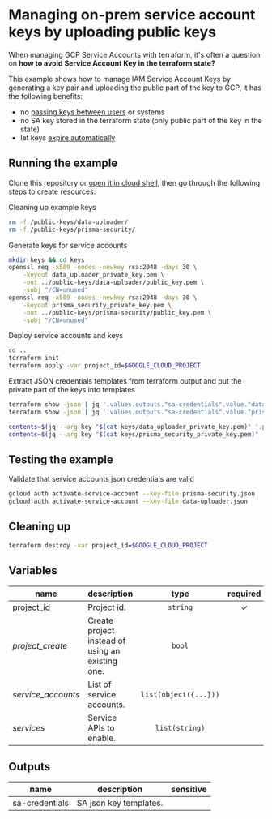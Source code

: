 # Managing on-prem service account keys by uploading public keys

When managing GCP Service Accounts with terraform, it's often a question on **how to avoid Service Account Key in the terraform state?**

This example shows how to manage IAM Service Account Keys by generating a key pair and uploading the public part of the key to GCP, it has the following benefits:

 - no [passing keys between users](https://cloud.google.com/iam/docs/best-practices-for-managing-service-account-keys#pass-between-users) or systems
 - no SA key stored in the terraform state (only public part of the key in the state)
 - let keys [expire automatically](https://cloud.google.com/iam/docs/best-practices-for-managing-service-account-keys#key-expiryhaving)


## Running the example 

Clone this repository or [open it in cloud shell](https://ssh.cloud.google.com/cloudshell/editor?cloudshell_git_repo=https%3A%2F%2Fgithub.com%2Fterraform-google-modules%2Fcloud-foundation-fabric&cloudshell_print=cloud-shell-readme.txt&cloudshell_working_dir=cloud-operations%2Fonprem-sa-key-management&cloudshell_open_in_editor=cloudshell_open%2Fcloud-foundation-fabric%2Fcloud-operations%2Fonprem-sa-key-management%2Fvariables.tf), then go through the following steps to create resources:

Cleaning up example keys
```bash
rm -f /public-keys/data-uploader/
rm -f /public-keys/prisma-security/
```

Generate keys for service accounts
```bash
mkdir keys && cd keys
openssl req -x509 -nodes -newkey rsa:2048 -days 30 \
    -keyout data_uploader_private_key.pem \
    -out ../public-keys/data-uploader/public_key.pem \
    -subj "/CN=unused"
openssl req -x509 -nodes -newkey rsa:2048 -days 30 \
    -keyout prisma_security_private_key.pem \
    -out ../public-keys/prisma-security/public_key.pem \
    -subj "/CN=unused"
```

Deploy service accounts and keys
```bash
cd ..
terraform init
terraform apply -var project_id=$GOOGLE_CLOUD_PROJECT

```

Extract JSON credentials templates from terraform output and put the private part of the keys into templates
```bash
terraform show -json | jq '.values.outputs."sa-credentials".value."data-uploader"."public_key.pem" | fromjson' > data-uploader.json
terraform show -json | jq '.values.outputs."sa-credentials".value."prisma-security"."public_key.pem" | fromjson' > prisma-security.json

contents=$(jq --arg key "$(cat keys/data_uploader_private_key.pem)" '.private_key=$key' data-uploader.json) && echo "$contents" > data-uploader.json
contents=$(jq --arg key "$(cat keys/prisma_security_private_key.pem)" '.private_key=$key' prisma-security.json) && echo "$contents" > prisma-security.json
```

## Testing the example 
Validate that service accounts json credentials are valid
```bash
gcloud auth activate-service-account --key-file prisma-security.json
gcloud auth activate-service-account --key-file data-uploader.json
```

## Cleaning up
```bash
terraform destroy -var project_id=$GOOGLE_CLOUD_PROJECT
```

<!-- BEGIN TFDOC -->
## Variables

| name | description | type | required | default |
|---|---|:---: |:---:|:---:|
| project_id | Project id. | <code title="">string</code> | ✓ |  |
| *project_create* | Create project instead of using an existing one. | <code title="">bool</code> |  | <code title="">false</code> |
| *service_accounts* | List of service accounts. | <code title="list&#40;object&#40;&#123;&#10;name              &#61; string&#10;iam_project_roles &#61; list&#40;string&#41;&#10;public_keys_path  &#61; string&#10;&#125;&#41;&#41;">list(object({...}))</code> |  | <code title="&#91;&#10;&#123;&#10;name &#61; &#34;data-uploader&#34;&#10;iam_project_roles &#61; &#91;&#10;&#34;roles&#47;bigquery.dataOwner&#34;,&#10;&#34;roles&#47;bigquery.jobUser&#34;,&#10;&#34;roles&#47;storage.objectAdmin&#34;&#10;&#93;&#10;public_keys_path &#61; &#34;public-keys&#47;data-uploader&#47;&#34;&#10;&#125;,&#10;&#123;&#10;name &#61; &#34;prisma-security&#34;&#10;iam_project_roles &#61; &#91;&#10;&#34;roles&#47;iam.securityReviewer&#34;&#10;&#93;&#10;public_keys_path &#61; &#34;public-keys&#47;prisma-security&#47;&#34;&#10;&#125;,&#10;&#93;">...</code> |
| *services* | Service APIs to enable. | <code title="list&#40;string&#41;">list(string)</code> |  | <code title="">[]</code> |

## Outputs

| name | description | sensitive |
|---|---|:---:|
| sa-credentials | SA json key templates. |  |
<!-- END TFDOC -->
